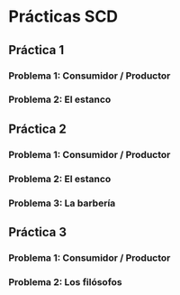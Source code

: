 # Prácticas SCD

## Práctica 1

### Problema 1: Consumidor / Productor
### Problema 2: El estanco

## Práctica 2

### Problema 1: Consumidor / Productor
### Problema 2: El estanco
### Problema 3: La barbería

## Práctica 3

### Problema 1: Consumidor / Productor
### Problema 2: Los filósofos
